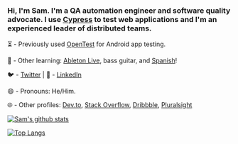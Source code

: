 ### Hi, I'm Sam. I'm a QA automation engineer and software quality advocate. I use [Cypress](https://www.cypress.io/) to test web applications and I'm an experienced leader of distributed teams.

⏳ - Previously used [OpenTest](https://getopentest.org/) for Android app testing.

🌱 - Other learning: [Ableton Live](https://www.ableton.com/), bass guitar, and [Spanish](https://www.duolingo.com/)!

🐦 - [Twitter](https://twitter.com/samelawrence) | 💼 - [LinkedIn](https://www.linkedin.com/in/samelawrence/)

😄 - Pronouns: He/Him.

🌐 - Other profiles: [Dev.to](https://dev.to/samelawrence), [Stack Overflow](https://stackoverflow.com/users/542762/qa-sam), [Dribbble](https://dribbble.com/sel), [Pluralsight](https://app.pluralsight.com/profile/samelawrence)

[![Sam's github stats](https://github-readme-stats.vercel.app/api?username=samelawrence&count_private=true&show_icons=true&theme=dark&hide_rank=true)](https://github.com/anuraghazra/github-readme-stats)

[![Top Langs](https://github-readme-stats.vercel.app/api/top-langs/?username=anuraghazra&layout=compact&theme=dark)](https://github.com/anuraghazra/github-readme-stats)

<!--
**samelawrence/samelawrence** is a ✨ _special_ ✨ repository because its `README.md` (this file) appears on your GitHub profile.
-->
